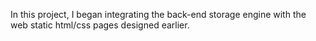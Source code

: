 In this project, I began integrating the back-end storage engine with the web static html/css pages designed earlier.
